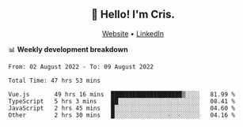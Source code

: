 
<h2 align="center">👋 Hello! I'm Cris.</h2>
<p align="center">
  <a href="https://www.criscunas.dev">Website</a> •
  <a href="https://www.linkedin.com/in/cristophercunas/">LinkedIn</a>
</p>


📊 **Weekly development breakdown**
<!--START_SECTION:waka-->

```text
From: 02 August 2022 - To: 09 August 2022

Total Time: 47 hrs 53 mins

Vue.js       49 hrs 16 mins  ████████████████████▒░░░░   81.99 %
TypeScript   5 hrs 3 mins    ██░░░░░░░░░░░░░░░░░░░░░░░   08.41 %
JavaScript   2 hrs 45 mins   █░░░░░░░░░░░░░░░░░░░░░░░░   04.60 %
Other        2 hrs 30 mins   █░░░░░░░░░░░░░░░░░░░░░░░░   04.16 %
```

<!--END_SECTION:waka-->
